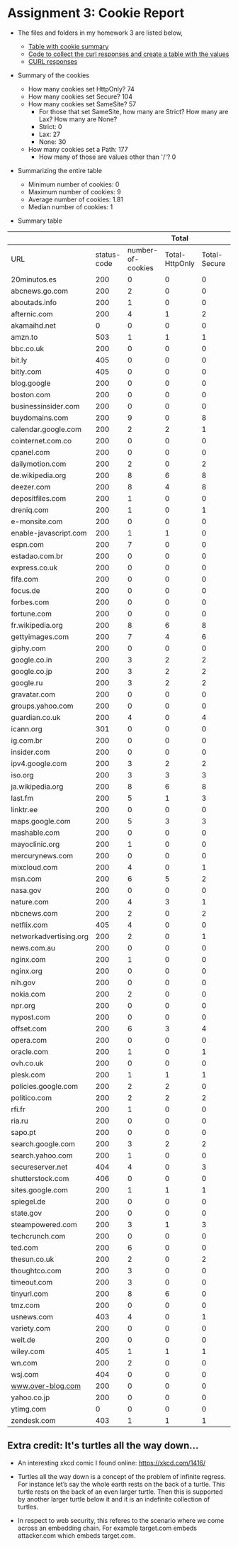 # Assignment 3: Cookie Report


* The files and folders in my homework 3 are listed below,
  * [Table with cookie summary](table.tsv)
  * [Code to collect the curl responses and create a table with the values](cookie.py)
  * [CURL responses](output)
  
  
  
* Summary of the cookies
  * How many cookies set HttpOnly?  74
  * How many cookies set Secure?  104
  * How many cookies set SameSite?  57
    * For those that set SameSite, how many are Strict? How many are Lax? How many are None?
     * Strict:  0
     * Lax:  27
     * None:  30
  * How many cookies set a Path:  177
    * How many of those are values other than '/'?  0



* Summarizing the entire table
  * Minimum number of cookies:  0
  * Maximum number of cookies:  9
  * Average number of cookies:  1.81
  * Median number of cookies:  1


* Summary table


|                      |           |                 |Total         |            |              |          |1       || ||2       || ||3       ||FIELD18 ||4       || ||5       || ||6       || ||7       || ||8       || ||9       || ||
|----------------------|-----------|-----------------|--------------|------------|--------------|----------|--------|------|--------|-------|--------|-------|--------|-------|--------|-------|--------|-------|--------|-------|--------|-------|--------|-------|--------|-------|--------|-------|--------|-------|--------|-------|--------|-------|--------|-------|--------|-------|--------|-------|--------|-------|
|URL                   |status-code|number-of-cookies|Total-HttpOnly|Total-Secure|Total-SameSite|Total-Path|HttpOnly|Secure|SameSite|Path   |HttpOnly|Secure |SameSite|Path   |HttpOnly|Secure |SameSite|Path   |HttpOnly|Secure |SameSite|Path   |HttpOnly|Secure |SameSite|Path   |HttpOnly|Secure |SameSite|Path   |HttpOnly|Secure |SameSite|Path   |HttpOnly|Secure |SameSite|Path   |HttpOnly|Secure |SameSite|Path   |
|20minutos.es          |200        |0                |0             |0           |0             |0         |        |      |        |       |        |       |        |       |        |       |        |       |        |       |        |       |        |       |        |       |        |       |        |       |        |       |        |       |        |       |        |       |        |       |        |       |
|abcnews.go.com        |200        |2                |0             |0           |0             |2         |no      |no    |no      |/      |no      |no     |no      |/      |        |       |        |       |        |       |        |       |        |       |        |       |        |       |        |       |        |       |        |       |        |       |        |       |        |       |        |       |
|aboutads.info         |200        |1                |0             |0           |0             |1         |no      |no    |no      |/      |        |       |        |       |        |       |        |       |        |       |        |       |        |       |        |       |        |       |        |       |        |       |        |       |        |       |        |       |        |       |        |       |
|afternic.com          |200        |4                |1             |2           |0             |4         |yes     |yes   |no      |/      |no      |no     |no      |/      |no      |yes    |no      |/      |no      |no     |no      |/      |        |       |        |       |        |       |        |       |        |       |        |       |        |       |        |       |        |       |        |       |
|akamaihd.net          |0          |0                |0             |0           |0             |0         |        |      |        |       |        |       |        |       |        |       |        |       |        |       |        |       |        |       |        |       |        |       |        |       |        |       |        |       |        |       |        |       |        |       |        |       |
|amzn.to               |503        |1                |1             |1           |0             |1         |yes     |yes   |no      |/      |        |       |        |       |        |       |        |       |        |       |        |       |        |       |        |       |        |       |        |       |        |       |        |       |        |       |        |       |        |       |        |       |
|bbc.co.uk             |200        |0                |0             |0           |0             |0         |        |      |        |       |        |       |        |       |        |       |        |       |        |       |        |       |        |       |        |       |        |       |        |       |        |       |        |       |        |       |        |       |        |       |        |       |
|bit.ly                |405        |0                |0             |0           |0             |0         |        |      |        |       |        |       |        |       |        |       |        |       |        |       |        |       |        |       |        |       |        |       |        |       |        |       |        |       |        |       |        |       |        |       |        |       |
|bitly.com             |405        |0                |0             |0           |0             |0         |        |      |        |       |        |       |        |       |        |       |        |       |        |       |        |       |        |       |        |       |        |       |        |       |        |       |        |       |        |       |        |       |        |       |        |       |
|blog.google           |200        |0                |0             |0           |0             |0         |        |      |        |       |        |       |        |       |        |       |        |       |        |       |        |       |        |       |        |       |        |       |        |       |        |       |        |       |        |       |        |       |        |       |        |       |
|boston.com            |200        |0                |0             |0           |0             |0         |        |      |        |       |        |       |        |       |        |       |        |       |        |       |        |       |        |       |        |       |        |       |        |       |        |       |        |       |        |       |        |       |        |       |        |       |
|businessinsider.com   |200        |0                |0             |0           |0             |0         |        |      |        |       |        |       |        |       |        |       |        |       |        |       |        |       |        |       |        |       |        |       |        |       |        |       |        |       |        |       |        |       |        |       |        |       |
|buydomains.com        |200        |9                |0             |8           |8             |9         |no      |no    |no      |/      |no      |yes    |lax     |/      |no      |yes    |lax     |/      |no      |yes    |lax     |/      |no      |yes    |lax     |/      |no      |yes    |lax     |/      |no      |yes    |lax     |/      |no      |yes    |lax     |/      |no      |yes    |lax     |/      |
|calendar.google.com   |200        |2                |2             |1           |0             |2         |yes     |no    |no      |/      |yes     |yes    |no      |/      |        |       |        |       |        |       |        |       |        |       |        |       |        |       |        |       |        |       |        |       |        |       |        |       |        |       |        |       |
|cointernet.com.co     |200        |0                |0             |0           |0             |0         |        |      |        |       |        |       |        |       |        |       |        |       |        |       |        |       |        |       |        |       |        |       |        |       |        |       |        |       |        |       |        |       |        |       |        |       |
|cpanel.com            |200        |0                |0             |0           |0             |0         |        |      |        |       |        |       |        |       |        |       |        |       |        |       |        |       |        |       |        |       |        |       |        |       |        |       |        |       |        |       |        |       |        |       |        |       |
|dailymotion.com       |200        |2                |0             |2           |2             |2         |no      |yes   |none    |/      |no      |yes    |none    |/      |        |       |        |       |        |       |        |       |        |       |        |       |        |       |        |       |        |       |        |       |        |       |        |       |        |       |        |       |
|de.wikipedia.org      |200        |8                |6             |8           |0             |8         |yes     |yes   |no      |/      |yes     |yes    |no      |/      |yes     |yes    |no      |/      |yes     |yes    |no      |/      |no      |yes    |no      |/      |yes     |yes    |no      |/      |yes     |yes    |no      |/      |no      |yes    |no      |/      |        |       |        |       |
|deezer.com            |200        |8                |4             |8           |8             |8         |yes     |yes   |none    |/      |yes     |yes    |none    |/      |no      |yes    |none    |/      |no      |yes    |none    |/      |yes     |yes    |none    |/      |yes     |yes    |none    |/      |no      |yes    |none    |/      |no      |yes    |none    |/      |        |       |        |       |
|depositfiles.com      |200        |1                |0             |0           |0             |1         |no      |no    |no      |/      |        |       |        |       |        |       |        |       |        |       |        |       |        |       |        |       |        |       |        |       |        |       |        |       |        |       |        |       |        |       |        |       |
|dreniq.com            |200        |1                |0             |1           |0             |1         |no      |yes   |no      |/      |        |       |        |       |        |       |        |       |        |       |        |       |        |       |        |       |        |       |        |       |        |       |        |       |        |       |        |       |        |       |        |       |
|e-monsite.com         |200        |0                |0             |0           |0             |0         |        |      |        |       |        |       |        |       |        |       |        |       |        |       |        |       |        |       |        |       |        |       |        |       |        |       |        |       |        |       |        |       |        |       |        |       |
|enable-javascript.com |200        |1                |1             |0           |1             |1         |yes     |no    |lax     |/      |        |       |        |       |        |       |        |       |        |       |        |       |        |       |        |       |        |       |        |       |        |       |        |       |        |       |        |       |        |       |        |       |
|espn.com              |200        |7                |0             |0           |0             |7         |no      |no    |no      |/      |no      |no     |no      |/      |no      |no     |no      |/      |no      |no     |no      |/      |no      |no     |no      |/      |no      |no     |no      |/      |no      |no     |no      |/      |        |       |        |       |        |       |        |       |
|estadao.com.br        |200        |0                |0             |0           |0             |0         |        |      |        |       |        |       |        |       |        |       |        |       |        |       |        |       |        |       |        |       |        |       |        |       |        |       |        |       |        |       |        |       |        |       |        |       |
|express.co.uk         |200        |0                |0             |0           |0             |0         |        |      |        |       |        |       |        |       |        |       |        |       |        |       |        |       |        |       |        |       |        |       |        |       |        |       |        |       |        |       |        |       |        |       |        |       |
|fifa.com              |200        |0                |0             |0           |0             |0         |        |      |        |       |        |       |        |       |        |       |        |       |        |       |        |       |        |       |        |       |        |       |        |       |        |       |        |       |        |       |        |       |        |       |        |       |
|focus.de              |200        |0                |0             |0           |0             |0         |        |      |        |       |        |       |        |       |        |       |        |       |        |       |        |       |        |       |        |       |        |       |        |       |        |       |        |       |        |       |        |       |        |       |        |       |
|forbes.com            |200        |0                |0             |0           |0             |0         |        |      |        |       |        |       |        |       |        |       |        |       |        |       |        |       |        |       |        |       |        |       |        |       |        |       |        |       |        |       |        |       |        |       |        |       |
|fortune.com           |200        |0                |0             |0           |0             |0         |        |      |        |       |        |       |        |       |        |       |        |       |        |       |        |       |        |       |        |       |        |       |        |       |        |       |        |       |        |       |        |       |        |       |        |       |
|fr.wikipedia.org      |200        |8                |6             |8           |0             |8         |yes     |yes   |no      |/      |yes     |yes    |no      |/      |yes     |yes    |no      |/      |yes     |yes    |no      |/      |no      |yes    |no      |/      |yes     |yes    |no      |/      |yes     |yes    |no      |/      |no      |yes    |no      |/      |        |       |        |       |
|gettyimages.com       |200        |7                |4             |6           |0             |7         |yes     |yes   |no      |/      |yes     |yes    |no      |/      |no      |yes    |no      |/      |yes     |yes    |no      |/      |yes     |yes    |no      |/      |no      |yes    |no      |/      |no      |no     |no      |/      |        |       |        |       |        |       |        |       |
|giphy.com             |200        |0                |0             |0           |0             |0         |        |      |        |       |        |       |        |       |        |       |        |       |        |       |        |       |        |       |        |       |        |       |        |       |        |       |        |       |        |       |        |       |        |       |        |       |
|google.co.in          |200        |3                |2             |2           |1             |3         |no      |yes   |no      |/      |yes     |yes    |lax     |/      |yes     |no     |no      |/      |        |       |        |       |        |       |        |       |        |       |        |       |        |       |        |       |        |       |        |       |        |       |        |       |
|google.co.jp          |200        |3                |2             |2           |1             |3         |no      |yes   |no      |/      |yes     |yes    |lax     |/      |yes     |no     |no      |/      |        |       |        |       |        |       |        |       |        |       |        |       |        |       |        |       |        |       |        |       |        |       |        |       |
|google.ru             |200        |3                |2             |2           |1             |3         |no      |yes   |no      |/      |yes     |yes    |lax     |/      |yes     |no     |no      |/      |        |       |        |       |        |       |        |       |        |       |        |       |        |       |        |       |        |       |        |       |        |       |        |       |
|gravatar.com          |200        |0                |0             |0           |0             |0         |        |      |        |       |        |       |        |       |        |       |        |       |        |       |        |       |        |       |        |       |        |       |        |       |        |       |        |       |        |       |        |       |        |       |        |       |
|groups.yahoo.com      |200        |0                |0             |0           |0             |0         |        |      |        |       |        |       |        |       |        |       |        |       |        |       |        |       |        |       |        |       |        |       |        |       |        |       |        |       |        |       |        |       |        |       |        |       |
|guardian.co.uk        |200        |4                |0             |4           |0             |4         |no      |yes   |no      |/      |no      |yes    |no      |/      |no      |yes    |no      |/      |no      |yes    |no      |/      |        |       |        |       |        |       |        |       |        |       |        |       |        |       |        |       |        |       |        |       |
|icann.org             |301        |0                |0             |0           |0             |0         |        |      |        |       |        |       |        |       |        |       |        |       |        |       |        |       |        |       |        |       |        |       |        |       |        |       |        |       |        |       |        |       |        |       |        |       |
|ig.com.br             |200        |0                |0             |0           |0             |0         |        |      |        |       |        |       |        |       |        |       |        |       |        |       |        |       |        |       |        |       |        |       |        |       |        |       |        |       |        |       |        |       |        |       |        |       |
|insider.com           |200        |0                |0             |0           |0             |0         |        |      |        |       |        |       |        |       |        |       |        |       |        |       |        |       |        |       |        |       |        |       |        |       |        |       |        |       |        |       |        |       |        |       |        |       |
|ipv4.google.com       |200        |3                |2             |2           |1             |3         |no      |yes   |no      |/      |yes     |yes    |lax     |/      |yes     |no     |no      |/      |        |       |        |       |        |       |        |       |        |       |        |       |        |       |        |       |        |       |        |       |        |       |        |       |
|iso.org               |200        |3                |3             |3           |0             |3         |yes     |yes   |no      |/      |yes     |yes    |no      |/      |yes     |yes    |no      |/      |        |       |        |       |        |       |        |       |        |       |        |       |        |       |        |       |        |       |        |       |        |       |        |       |
|ja.wikipedia.org      |200        |8                |6             |8           |0             |8         |yes     |yes   |no      |/      |yes     |yes    |no      |/      |yes     |yes    |no      |/      |yes     |yes    |no      |/      |no      |yes    |no      |/      |yes     |yes    |no      |/      |yes     |yes    |no      |/      |no      |yes    |no      |/      |        |       |        |       |
|last.fm               |200        |5                |1             |3           |0             |5         |no      |no    |no      |/      |no      |no     |no      |/      |yes     |yes    |no      |/      |no      |yes    |no      |/      |no      |yes    |no      |/      |        |       |        |       |        |       |        |       |        |       |        |       |        |       |        |       |
|linktr.ee             |200        |0                |0             |0           |0             |0         |        |      |        |       |        |       |        |       |        |       |        |       |        |       |        |       |        |       |        |       |        |       |        |       |        |       |        |       |        |       |        |       |        |       |        |       |
|maps.google.com       |200        |5                |3             |3           |1             |5         |no      |yes   |no      |/      |yes     |yes    |lax     |/      |yes     |no     |no      |/      |no      |yes    |no      |/      |yes     |no     |no      |/      |        |       |        |       |        |       |        |       |        |       |        |       |        |       |        |       |
|mashable.com          |200        |0                |0             |0           |0             |0         |        |      |        |       |        |       |        |       |        |       |        |       |        |       |        |       |        |       |        |       |        |       |        |       |        |       |        |       |        |       |        |       |        |       |        |       |
|mayoclinic.org        |200        |1                |0             |0           |0             |1         |no      |no    |no      |/      |        |       |        |       |        |       |        |       |        |       |        |       |        |       |        |       |        |       |        |       |        |       |        |       |        |       |        |       |        |       |        |       |
|mercurynews.com       |200        |0                |0             |0           |0             |0         |        |      |        |       |        |       |        |       |        |       |        |       |        |       |        |       |        |       |        |       |        |       |        |       |        |       |        |       |        |       |        |       |        |       |        |       |
|mixcloud.com          |200        |4                |0             |1           |1             |4         |no      |no    |no      |/      |no      |no     |no      |/      |no      |yes    |lax     |/      |no      |no     |no      |/      |        |       |        |       |        |       |        |       |        |       |        |       |        |       |        |       |        |       |        |       |
|msn.com               |200        |6                |5             |2           |2             |6         |yes     |no    |no      |/      |yes     |no     |no      |/      |yes     |yes    |none    |/      |yes     |no     |no      |/      |yes     |no     |no      |/      |no      |yes    |none    |/      |        |       |        |       |        |       |        |       |        |       |        |       |
|nasa.gov              |200        |0                |0             |0           |0             |0         |        |      |        |       |        |       |        |       |        |       |        |       |        |       |        |       |        |       |        |       |        |       |        |       |        |       |        |       |        |       |        |       |        |       |        |       |
|nature.com            |200        |4                |3             |1           |0             |4         |yes     |yes   |no      |/      |yes     |no     |no      |/      |yes     |no     |no      |/      |no      |no     |no      |/      |        |       |        |       |        |       |        |       |        |       |        |       |        |       |        |       |        |       |        |       |
|nbcnews.com           |200        |2                |0             |2           |2             |2         |no      |yes   |none    |/      |no      |yes    |none    |/      |        |       |        |       |        |       |        |       |        |       |        |       |        |       |        |       |        |       |        |       |        |       |        |       |        |       |        |       |
|netflix.com           |405        |4                |0             |0           |0             |4         |no      |no    |no      |/      |no      |no     |no      |/      |no      |no     |no      |/      |no      |no     |no      |/      |        |       |        |       |        |       |        |       |        |       |        |       |        |       |        |       |        |       |        |       |
|networkadvertising.org|200        |2                |0             |1           |1             |2         |no      |no    |no      |/      |no      |yes    |none    |/      |        |       |        |       |        |       |        |       |        |       |        |       |        |       |        |       |        |       |        |       |        |       |        |       |        |       |        |       |
|news.com.au           |200        |0                |0             |0           |0             |0         |        |      |        |       |        |       |        |       |        |       |        |       |        |       |        |       |        |       |        |       |        |       |        |       |        |       |        |       |        |       |        |       |        |       |        |       |
|nginx.com             |200        |1                |0             |0           |0             |0         |no      |no    |no      |no     |        |       |        |       |        |       |        |       |        |       |        |       |        |       |        |       |        |       |        |       |        |       |        |       |        |       |        |       |        |       |        |       |
|nginx.org             |200        |0                |0             |0           |0             |0         |        |      |        |       |        |       |        |       |        |       |        |       |        |       |        |       |        |       |        |       |        |       |        |       |        |       |        |       |        |       |        |       |        |       |        |       |
|nih.gov               |200        |0                |0             |0           |0             |0         |        |      |        |       |        |       |        |       |        |       |        |       |        |       |        |       |        |       |        |       |        |       |        |       |        |       |        |       |        |       |        |       |        |       |        |       |
|nokia.com             |200        |2                |0             |0           |0             |2         |no      |no    |no      |/      |no      |no     |no      |/      |        |       |        |       |        |       |        |       |        |       |        |       |        |       |        |       |        |       |        |       |        |       |        |       |        |       |        |       |
|npr.org               |200        |0                |0             |0           |0             |0         |        |      |        |       |        |       |        |       |        |       |        |       |        |       |        |       |        |       |        |       |        |       |        |       |        |       |        |       |        |       |        |       |        |       |        |       |
|nypost.com            |200        |0                |0             |0           |0             |0         |        |      |        |       |        |       |        |       |        |       |        |       |        |       |        |       |        |       |        |       |        |       |        |       |        |       |        |       |        |       |        |       |        |       |        |       |
|offset.com            |200        |6                |3             |4           |4             |6         |yes     |yes   |lax     |/      |no      |no     |no      |/      |no      |no     |no      |/      |no      |yes    |none    |/      |yes     |yes    |lax     |/      |yes     |yes    |lax     |/      |        |       |        |       |        |       |        |       |        |       |        |       |
|opera.com             |200        |0                |0             |0           |0             |0         |        |      |        |       |        |       |        |       |        |       |        |       |        |       |        |       |        |       |        |       |        |       |        |       |        |       |        |       |        |       |        |       |        |       |        |       |
|oracle.com            |200        |1                |0             |1           |1             |1         |no      |yes   |none    |/      |        |       |        |       |        |       |        |       |        |       |        |       |        |       |        |       |        |       |        |       |        |       |        |       |        |       |        |       |        |       |        |       |
|ovh.co.uk             |200        |0                |0             |0           |0             |0         |        |      |        |       |        |       |        |       |        |       |        |       |        |       |        |       |        |       |        |       |        |       |        |       |        |       |        |       |        |       |        |       |        |       |        |       |
|plesk.com             |200        |1                |1             |1           |1             |1         |yes     |yes   |none    |/      |        |       |        |       |        |       |        |       |        |       |        |       |        |       |        |       |        |       |        |       |        |       |        |       |        |       |        |       |        |       |        |       |
|policies.google.com   |200        |2                |2             |0           |0             |2         |yes     |no    |no      |/      |yes     |no     |no      |/      |        |       |        |       |        |       |        |       |        |       |        |       |        |       |        |       |        |       |        |       |        |       |        |       |        |       |        |       |
|politico.com          |200        |2                |2             |2           |2             |2         |yes     |yes   |none    |/      |yes     |yes    |none    |/      |        |       |        |       |        |       |        |       |        |       |        |       |        |       |        |       |        |       |        |       |        |       |        |       |        |       |        |       |
|rfi.fr                |200        |1                |0             |0           |0             |1         |no      |no    |no      |/      |        |       |        |       |        |       |        |       |        |       |        |       |        |       |        |       |        |       |        |       |        |       |        |       |        |       |        |       |        |       |        |       |
|ria.ru                |200        |0                |0             |0           |0             |0         |        |      |        |       |        |       |        |       |        |       |        |       |        |       |        |       |        |       |        |       |        |       |        |       |        |       |        |       |        |       |        |       |        |       |        |       |
|sapo.pt               |200        |0                |0             |0           |0             |0         |        |      |        |       |        |       |        |       |        |       |        |       |        |       |        |       |        |       |        |       |        |       |        |       |        |       |        |       |        |       |        |       |        |       |        |       |
|search.google.com     |200        |3                |2             |2           |1             |3         |no      |yes   |no      |/      |yes     |yes    |lax     |/      |yes     |no     |no      |/      |        |       |        |       |        |       |        |       |        |       |        |       |        |       |        |       |        |       |        |       |        |       |        |       |
|search.yahoo.com      |200        |1                |0             |0           |0             |1         |no      |no    |no      |/      |        |       |        |       |        |       |        |       |        |       |        |       |        |       |        |       |        |       |        |       |        |       |        |       |        |       |        |       |        |       |        |       |
|secureserver.net      |404        |4                |0             |3           |2             |4         |no      |yes   |none    |/      |no      |yes    |none    |/      |no      |yes    |no      |/      |no      |no     |no      |/      |        |       |        |       |        |       |        |       |        |       |        |       |        |       |        |       |        |       |        |       |
|shutterstock.com      |406        |0                |0             |0           |0             |0         |        |      |        |       |        |       |        |       |        |       |        |       |        |       |        |       |        |       |        |       |        |       |        |       |        |       |        |       |        |       |        |       |        |       |        |       |
|sites.google.com      |200        |1                |1             |1           |0             |1         |yes     |yes   |no      |/      |        |       |        |       |        |       |        |       |        |       |        |       |        |       |        |       |        |       |        |       |        |       |        |       |        |       |        |       |        |       |        |       |
|spiegel.de            |200        |0                |0             |0           |0             |0         |        |      |        |       |        |       |        |       |        |       |        |       |        |       |        |       |        |       |        |       |        |       |        |       |        |       |        |       |        |       |        |       |        |       |        |       |
|state.gov             |200        |0                |0             |0           |0             |0         |        |      |        |       |        |       |        |       |        |       |        |       |        |       |        |       |        |       |        |       |        |       |        |       |        |       |        |       |        |       |        |       |        |       |        |       |
|steampowered.com      |200        |3                |1             |3           |3             |3         |yes     |yes   |none    |/      |no      |yes    |none    |/      |no      |yes    |none    |/      |        |       |        |       |        |       |        |       |        |       |        |       |        |       |        |       |        |       |        |       |        |       |        |       |
|techcrunch.com        |200        |0                |0             |0           |0             |0         |        |      |        |       |        |       |        |       |        |       |        |       |        |       |        |       |        |       |        |       |        |       |        |       |        |       |        |       |        |       |        |       |        |       |        |       |
|ted.com               |200        |6                |0             |0           |0             |6         |no      |no    |no      |/      |no      |no     |no      |/      |no      |no     |no      |/      |no      |no     |no      |/      |no      |no     |no      |/      |no      |no     |no      |/      |        |       |        |       |        |       |        |       |        |       |        |       |
|thesun.co.uk          |200        |2                |0             |2           |2             |2         |no      |yes   |none    |/      |no      |yes    |none    |/      |        |       |        |       |        |       |        |       |        |       |        |       |        |       |        |       |        |       |        |       |        |       |        |       |        |       |        |       |
|thoughtco.com         |200        |3                |0             |0           |0             |3         |no      |no    |no      |/      |no      |no     |no      |/      |no      |no     |no      |/      |        |       |        |       |        |       |        |       |        |       |        |       |        |       |        |       |        |       |        |       |        |       |        |       |
|timeout.com           |200        |3                |0             |0           |0             |3         |no      |no    |no      |/      |no      |no     |no      |/      |no      |no     |no      |/      |        |       |        |       |        |       |        |       |        |       |        |       |        |       |        |       |        |       |        |       |        |       |        |       |
|tinyurl.com           |200        |8                |6             |0           |8             |8         |no      |no    |lax     |/      |yes     |no     |lax     |/      |yes     |no     |lax     |/      |yes     |no     |lax     |/      |no      |no     |lax     |/      |yes     |no     |lax     |/      |yes     |no     |lax     |/      |yes     |no     |lax     |/      |        |       |        |       |
|tmz.com               |200        |0                |0             |0           |0             |0         |        |      |        |       |        |       |        |       |        |       |        |       |        |       |        |       |        |       |        |       |        |       |        |       |        |       |        |       |        |       |        |       |        |       |        |       |
|usnews.com            |403        |4                |0             |1           |1             |4         |no      |no    |no      |/      |no      |yes    |none    |/      |no      |yes    |none    |/      |no      |no     |no      |/      |        |       |        |       |        |       |        |       |        |       |        |       |        |       |        |       |        |       |        |       |
|variety.com           |200        |0                |0             |0           |0             |0         |        |      |        |       |        |       |        |       |        |       |        |       |        |       |        |       |        |       |        |       |        |       |        |       |        |       |        |       |        |       |        |       |        |       |        |       |
|welt.de               |200        |0                |0             |0           |0             |0         |        |      |        |       |        |       |        |       |        |       |        |       |        |       |        |       |        |       |        |       |        |       |        |       |        |       |        |       |        |       |        |       |        |       |        |       |
|wiley.com             |405        |1                |1             |1           |1             |1         |yes     |yes   |none    |/      |        |       |        |       |        |       |        |       |        |       |        |       |        |       |        |       |        |       |        |       |        |       |        |       |        |       |        |       |        |       |        |       |
|wn.com                |200        |2                |0             |0           |0             |0         |no      |no    |no      |no     |no      |no     |no      |no     |        |       |        |       |        |       |        |       |        |       |        |       |        |       |        |       |        |       |        |       |        |       |        |       |        |       |        |       |
|wsj.com               |404        |0                |0             |0           |0             |0         |        |      |        |       |        |       |        |       |        |       |        |       |        |       |        |       |        |       |        |       |        |       |        |       |        |       |        |       |        |       |        |       |        |       |        |       |
|www.over-blog.com     |200        |0                |0             |0           |0             |0         |        |      |        |       |        |       |        |       |        |       |        |       |        |       |        |       |        |       |        |       |        |       |        |       |        |       |        |       |        |       |        |       |        |       |        |       |
|yahoo.co.jp           |200        |0                |0             |0           |0             |0         |        |      |        |       |        |       |        |       |        |       |        |       |        |       |        |       |        |       |        |       |        |       |        |       |        |       |        |       |        |       |        |       |        |       |        |       |
|ytimg.com             |0          |0                |0             |0           |0             |0         |        |      |        |       |        |       |        |       |        |       |        |       |        |       |        |       |        |       |        |       |        |       |        |       |        |       |        |       |        |       |        |       |        |       |        |       |
|zendesk.com           |403        |1                |1             |1           |1             |1         |yes     |yes   |none    |/      |        |       |        |       |        |       |        |       |        |       |        |       |        |       |        |       |        |       |        |       |        |       |        |       |        |       |        |       |        |       |        |       |


  

## Extra credit: It's turtles all the way down...

* An interesting xkcd comic I found online: https://xkcd.com/1416/

* Turtles all the way down is a concept of the problem of infinite regress. For instance let’s say the whole earth rests on the back of a turtle. This turtle rests on the back of an even larger turtle. Then this is supported by another larger turtle below it and it is an indefinite collection of turtles.

* In respect to web security, this referes to the scenario where we come across an embedding chain. For example target.com embeds attacker.com which embeds target.com. 

